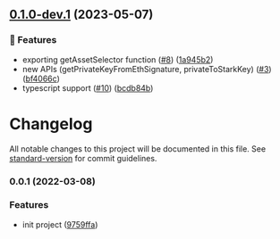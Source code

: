 ## [0.1.0-dev.1](https://github.com/starkware-libs/starkware-crypto-utils/compare/v0.0.1...v0.1.0-dev.1) (2023-05-07)


### 🧩 Features

* exporting getAssetSelector function ([#8](https://github.com/starkware-libs/starkware-crypto-utils/issues/8)) ([1a945b2](https://github.com/starkware-libs/starkware-crypto-utils/commit/1a945b2ffbdf56c68bb7606c45341c9d117422ad))
* new APIs (getPrivateKeyFromEthSignature, privateToStarkKey) ([#3](https://github.com/starkware-libs/starkware-crypto-utils/issues/3)) ([bf4066c](https://github.com/starkware-libs/starkware-crypto-utils/commit/bf4066c81e4389daea0c388370ac509d89f1a3e1))
* typescript support ([#10](https://github.com/starkware-libs/starkware-crypto-utils/issues/10)) ([bcdb84b](https://github.com/starkware-libs/starkware-crypto-utils/commit/bcdb84b829897af809886e60a3fe284e1dde1eae))

# Changelog

All notable changes to this project will be documented in this file. See [standard-version](https://github.com/conventional-changelog/standard-version) for commit guidelines.

### 0.0.1 (2022-03-08)

### Features

- init project ([9759ffa](https://github.com/starkware-libs/starkware-crypto-utils/commit/9759ffac52538345524c90a784e653c95d8899f5))
